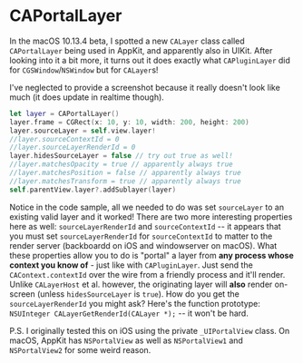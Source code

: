 # CAPortalLayer

In the macOS 10.13.4 beta, I spotted a new `CALayer` class called `CAPortalLayer` being used in AppKit, and apparently also in UIKit. After looking into it a bit more, it turns out it does exactly what `CAPluginLayer` did for `CGSWindow`/`NSWindow` but for `CALayer`s! 

<!--truncate-->

I've neglected to provide a screenshot because it really doesn't look like much (it does update in realtime though).

```swift
let layer = CAPortalLayer()
layer.frame = CGRect(x: 10, y: 10, width: 200, height: 200)
layer.sourceLayer = self.view.layer!
//layer.sourceContextId = 0
//layer.sourceLayerRenderId = 0
layer.hidesSourceLayer = false // try out true as well!
//layer.matchesOpacity = true // apparently always true
//layer.matchesPosition = false // apparently always true
//layer.matchesTransform = true // apparently always true
self.parentView.layer?.addSublayer(layer)
```

Notice in the code sample, all we needed to do was set `sourceLayer` to an existing valid layer and it worked! There are two more interesting properties here as well: `sourceLayerRenderId` and `sourceContextId` -- it appears that you must set `sourceLayerRenderId` for `sourceContextId` to matter to the render server (backboardd on iOS and windowserver on macOS). What these properties allow you to do is "portal" a layer from **any process whose context you know of** - just like with `CAPluginLayer`.  Just send the `CAContext.contextId` over the wire from a friendly process and it'll render. Unlike `CALayerHost` et al. however, the originating layer will **also** render on-screen (unless `hidesSourceLayer` is `true`). How do you get the `sourceLayerRenderId` you might ask? Here's the function prototype: `NSUInteger CALayerGetRenderId(CALayer *);` -- it won't be hard.

P.S. I originally tested this on iOS using the private `_UIPortalView` class. On macOS, AppKit has `NSPortalView` as well as `NSPortalView1` and `NSPortalView2` for some weird reason.
